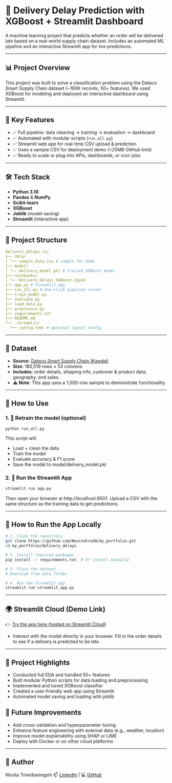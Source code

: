 # 🚚 Delivery Delay Prediction with XGBoost + Streamlit Dashboard

A machine learning project that predicts whether an order will be delivered late based on a real-world supply chain dataset. Includes an automated ML pipeline and an interactive Streamlit app for live predictions.

---

## 📊 Project Overview

This project was built to solve a classification problem using the Dataco Smart Supply Chain dataset (~180K records, 50+ features). We used XGBoost for modeling and deployed an interactive dashboard using Streamlit.

---

## 🧠 Key Features

- ✅ Full pipeline: data cleaning → training → evaluation → dashboard
- ✅ Automated with modular scripts (`run_all.py`)
- ✅ Streamlit web app for real-time CSV upload & prediction
- ✅ Uses a sample CSV for deployment demo (<25MB GitHub limit)
- ✅ Ready to scale or plug into APIs, dashboards, or cron jobs

---

## 🛠️ Tech Stack

- **Python 3.10**
- **Pandas** & **NumPy**
- **Scikit-learn**
- **XGBoost**
- **Joblib** (model saving)
- **Streamlit** (interactive app)

---

## 📁 Project Structure
```yaml
delivery_delays_v1/
├── data/
│ └── sample_data.csv # sample for demo
├── model/
│ └── delivery_model.pkl # trained XGBoost model
├── notebooks/
│ └── Delivery_Delays_XGBoost.ipynb
├── app.py # Streamlit app
├── run_all.py # One-click pipeline runner
├── train_model.py
├── evaluate.py
├── load_data.py
├── preprocess.py
├── requirements.txt
├── README.md
└── .streamlit/
  └── config.toml # optional layout config
```
---

## 📁 Dataset

- **Source**: [Dataco Smart Supply Chain (Kaggle)](https://www.kaggle.com/datasets/shashwatwork/dataco-smart-supply-chain-for-big-data-analysis)  
- **Size**: 180,519 rows × 53 columns  
- **Includes**: order details, shipping info, customer & product data, geography, and sales.
- ⚠️ **Note**: This app uses a 1,000-row sample to demonstrate functionality.

---

## 🧠 How to Use

### 1. 🔁 Retrain the model (optional)

```python
python run_all.py
```

This script will:
- Load + clean the data
- Train the model
- Evaluate accuracy & F1 score
- Save the model to model/delivery_model.pkl

### 2. 🎯 Run the Streamlit App

```python
streamlit run app.py
```

Then open your browser at http://localhost:8501.
Upload a CSV with the same structure as the training data to get predictions.

---

## 🚀 How to Run the App Locally

```bash
# 1. Clone the repository
git clone https://github.com/Novitatrw30/my_portfolio.git
cd my_portfolio/delivery_delays

# 2. Install required packages
pip install -r requirements.txt  # Or install manually

# 3. Place the dataset
# Download from data folder

# 4. Run the Streamlit app
streamlit run streamlit_app.py
```
---

## 🌍 Streamlit Cloud (Demo Link)
👉 [Try the app here (hosted on Streamlit Cloud)](https://late-delivery-risk.streamlit.app/)
- Interact with the model directly in your browser. Fill in the order details to see if a delivery is predicted to be late.

---

## 📌 Project Highlights
- Conducted full EDA and handled 50+ features
- Built modular Python scripts for data loading and preprocessing
- Implemented and tuned XGBoost classifier
- Created a user-friendly web app using Streamlit
- Automated model saving and loading with joblib

## 🔄 Future Improvements
- Add cross-validation and hyperparameter tuning
- Enhance feature engineering with external data (e.g., weather, location)
- Improve model explainability using SHAP or LIME
- Deploy with Docker or on other cloud platforms

---

## 📌 Author
Novita Triwidianingsih
📫 [LinkedIn](https://www.linkedin.com/in/novitatrw94/) | 💻 [GitHub](https://github.com/Novitatrw30/portfolio_project/)
